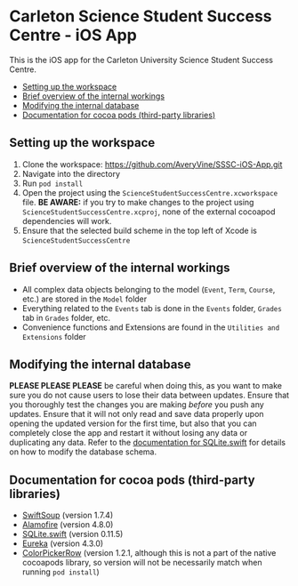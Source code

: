 # <!-- omit in toc --> Carleton Science Student Success Centre - iOS App

This is the iOS app for the Carleton University Science Student Success Centre.

- [Setting up the workspace](#setting-up-the-workspace)
- [Brief overview of the internal workings](#brief-overview-of-the-internal-workings)
- [Modifying the internal database](#modifying-the-internal-database)
- [Documentation for cocoa pods (third-party libraries)](#documentation-for-cocoa-pods-third-party-libraries)

## Setting up the workspace

1. Clone the workspace: https://github.com/AveryVine/SSSC-iOS-App.git
2. Navigate into the directory
3. Run `pod install`
4. Open the project using the `ScienceStudentSuccessCentre.xcworkspace` file. **BE AWARE:** if you try to make changes to the project using `ScienceStudentSuccessCentre.xcproj`, none of the external cocoapod dependencies will work.
5. Ensure that the selected build scheme in the top left of Xcode is `ScienceStudentSuccessCentre`

## Brief overview of the internal workings

- All complex data objects belonging to the model (`Event`, `Term`, `Course`, etc.) are stored in the `Model` folder
- Everything related to the `Events` tab is done in the `Events` folder, `Grades` tab in `Grades` folder, etc.
- Convenience functions and Extensions are found in the `Utilities and Extensions` folder

## Modifying the internal database

**PLEASE PLEASE PLEASE** be careful when doing this, as you want to make sure you do not cause users to lose their data between updates. Ensure that you thoroughly test the changes you are making *before* you push any updates. Ensure that it will not only read and save data properly upon opening the updated version for the first time, but also that you can completely close the app and restart it without losing any data or duplicating any data. Refer to the [documentation for SQLite.swift](#documentation-for-cocoa-pods-third-party-libraries) for details on how to modify the database schema.

## Documentation for cocoa pods (third-party libraries)

- [SwiftSoup](https://github.com/scinfu/SwiftSoup) (version 1.7.4)
- [Alamofire](https://github.com/Alamofire/Alamofire) (version 4.8.0)
- [SQLite.swift](https://github.com/stephencelis/SQLite.swift) (version 0.11.5)
- [Eureka](https://github.com/xmartlabs/Eureka) (version 4.3.0)
- [ColorPickerRow](https://github.com/EurekaCommunity/ColorPickerRow) (version 1.2.1, although this is not a part of the native cocoapods library, so version will not be necessarily match when running `pod install`)
